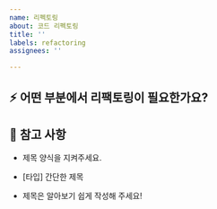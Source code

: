 ```yaml
---
name: 리펙토링
about: 코드 리펙토링
title: ''
labels: refactoring
assignees: ''

---
```


## :zap: 어떤 부분에서 리팩토링이 필요한가요?

## :memo: 참고 사항

- 제목 양식을 지켜주세요.

- [타입] 간단한 제목

- 제목은 알아보기 쉽게 작성해 주세요!
